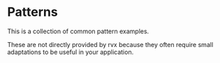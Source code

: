 # Patterns
This is a collection of common pattern examples.

These are not directly provided by rvx because they often require small adaptations to be useful in your application.
